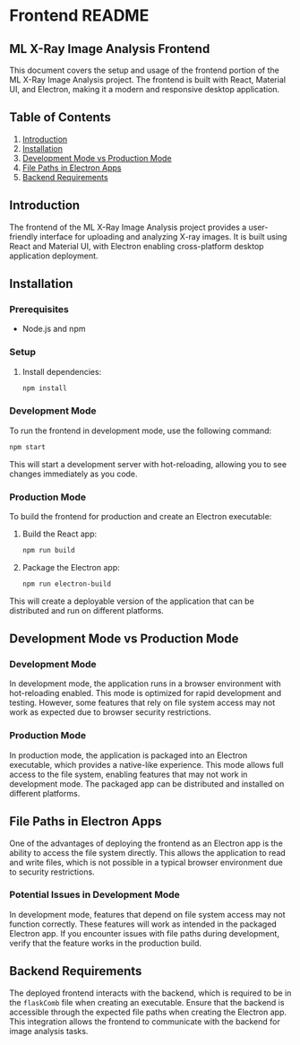 # Frontend README

## ML X-Ray Image Analysis Frontend

This document covers the setup and usage of the frontend portion of the ML X-Ray Image Analysis project. The frontend is built with React, Material UI, and Electron, making it a modern and responsive desktop application.

## Table of Contents

1. [Introduction](#introduction)
2. [Installation](#installation)
3. [Development Mode vs Production Mode](#development-mode-vs-production-mode)
4. [File Paths in Electron Apps](#file-paths-in-electron-apps)
5. [Backend Requirements](#backend-requirements)

## Introduction

The frontend of the ML X-Ray Image Analysis project provides a user-friendly interface for uploading and analyzing X-ray images. It is built using React and Material UI, with Electron enabling cross-platform desktop application deployment.

## Installation

### Prerequisites

- Node.js and npm

### Setup

1. Install dependencies:
    ```bash
    npm install
    ```

### Development Mode

To run the frontend in development mode, use the following command:
```bash
npm start
```
This will start a development server with hot-reloading, allowing you to see changes immediately as you code.

### Production Mode

To build the frontend for production and create an Electron executable:
1. Build the React app:
    ```bash
    npm run build
    ```

2. Package the Electron app:
    ```bash
    npm run electron-build
    ```

This will create a deployable version of the application that can be distributed and run on different platforms.

## Development Mode vs Production Mode

### Development Mode

In development mode, the application runs in a browser environment with hot-reloading enabled. This mode is optimized for rapid development and testing. However, some features that rely on file system access may not work as expected due to browser security restrictions.

### Production Mode

In production mode, the application is packaged into an Electron executable, which provides a native-like experience. This mode allows full access to the file system, enabling features that may not work in development mode. The packaged app can be distributed and installed on different platforms.

## File Paths in Electron Apps

One of the advantages of deploying the frontend as an Electron app is the ability to access the file system directly. This allows the application to read and write files, which is not possible in a typical browser environment due to security restrictions.

### Potential Issues in Development Mode

In development mode, features that depend on file system access may not function correctly. These features will work as intended in the packaged Electron app. If you encounter issues with file paths during development, verify that the feature works in the production build.

## Backend Requirements

The deployed frontend interacts with the backend, which is required to be in the `flaskComb` file when creating an executable. Ensure that the backend is accessible through the expected file paths when creating the Electron app. This integration allows the frontend to communicate with the backend for image analysis tasks.